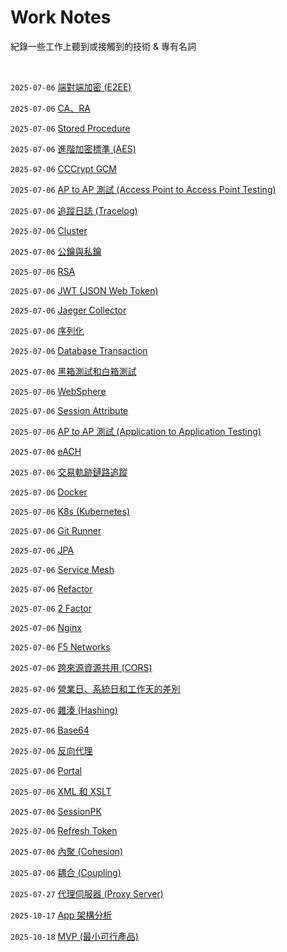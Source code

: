 # Work Notes

紀錄一些工作上聽到或接觸到的技術 & 專有名詞

<br />

`2025-07-06` [端對端加密 (E2EE)](https://github.com/Charmying/Notes-Work/issues/1)

`2025-07-06` [CA、RA](https://github.com/Charmying/Notes-Work/issues/2)

`2025-07-06` [Stored Procedure](https://github.com/Charmying/Notes-Work/issues/3)

`2025-07-06` [進階加密標準 (AES)](https://github.com/Charmying/Notes-Work/issues/4)

`2025-07-06` [CCCrypt GCM](https://github.com/Charmying/Notes-Work/issues/5)

`2025-07-06` [AP to AP 測試 (Access Point to Access Point Testing)](https://github.com/Charmying/Notes-Work/issues/6)

`2025-07-06` [追蹤日誌 (Tracelog)](https://github.com/Charmying/Notes-Work/issues/7)

`2025-07-06` [Cluster](https://github.com/Charmying/Notes-Work/issues/8)

`2025-07-06` [公鑰與私鑰](https://github.com/Charmying/Notes-Work/issues/9)

`2025-07-06` [RSA](https://github.com/Charmying/Notes-Work/issues/10)

`2025-07-06` [JWT (JSON Web Token)](https://github.com/Charmying/Notes-Work/issues/11)

`2025-07-06` [Jaeger Collector](https://github.com/Charmying/Notes-Work/issues/12)

`2025-07-06` [序列化](https://github.com/Charmying/Notes-Work/issues/13)

`2025-07-06` [Database Transaction](https://github.com/Charmying/Notes-Work/issues/14)

`2025-07-06` [黑箱測試和白箱測試](https://github.com/Charmying/Notes-Work/issues/15)

`2025-07-06` [WebSphere](https://github.com/Charmying/Notes-Work/issues/16)

`2025-07-06` [Session Attribute](https://github.com/Charmying/Notes-Work/issues/17)

`2025-07-06` [AP to AP 測試 (Application to Application Testing)](https://github.com/Charmying/Notes-Work/issues/18)

`2025-07-06` [eACH](https://github.com/Charmying/Notes-Work/issues/19)

`2025-07-06` [交易軌跡鏈路追蹤](https://github.com/Charmying/Notes-Work/issues/20)

`2025-07-06` [Docker](https://github.com/Charmying/Notes-Work/issues/21)

`2025-07-06` [K8s (Kubernetes)](https://github.com/Charmying/Notes-Work/issues/22)

`2025-07-06` [Git Runner](https://github.com/Charmying/Notes-Work/issues/23)

`2025-07-06` [JPA](https://github.com/Charmying/Notes-Work/issues/24)

`2025-07-06` [Service Mesh](https://github.com/Charmying/Notes-Work/issues/25)

`2025-07-06` [Refactor](https://github.com/Charmying/Notes-Work/issues/26)

`2025-07-06` [2 Factor](https://github.com/Charmying/Notes-Work/issues/27)

`2025-07-06` [Nginx](https://github.com/Charmying/Notes-Work/issues/28)

`2025-07-06` [F5 Networks](https://github.com/Charmying/Notes-Work/issues/29)

`2025-07-06` [跨來源資源共用 (CORS)](https://github.com/Charmying/Notes-Work/issues/30)

`2025-07-06` [營業日、系統日和工作天的差別](https://github.com/Charmying/Notes-Work/issues/31)

`2025-07-06` [雜湊 (Hashing)](https://github.com/Charmying/Notes-Work/issues/32)

`2025-07-06` [Base64](https://github.com/Charmying/Notes-Work/issues/33)

`2025-07-06` [反向代理](https://github.com/Charmying/Notes-Work/issues/34)

`2025-07-06` [Portal](https://github.com/Charmying/Notes-Work/issues/35)

`2025-07-06` [XML 和 XSLT](https://github.com/Charmying/Notes-Work/issues/36)

`2025-07-06` [SessionPK](https://github.com/Charmying/Notes-Work/issues/37)

`2025-07-06` [Refresh Token](https://github.com/Charmying/Notes-Work/issues/38)

`2025-07-06` [內聚 (Cohesion)](https://github.com/Charmying/Notes-Work/issues/39)

`2025-07-06` [耦合 (Coupling)](https://github.com/Charmying/Notes-Work/issues/40)

`2025-07-27` [代理伺服器 (Proxy Server)](https://github.com/Charmying/Notes-Work/issues/41)

`2025-10-17` [App 架構分析](https://github.com/Charmying/Notes-Work/issues/42)

`2025-10-18` [MVP (最小可行產品)](https://github.com/Charmying/Notes-Work/issues/43)
